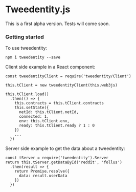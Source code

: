 # Tweedentity.js

This is a first alpha version. Tests will come soon.

### Getting started

To use tweedentity:

```
npm i tweedentity --save
```

Client side example in a React component:

```
const tweedentityClient = require('tweedentity/Client')

this.tClient = new tweedentityClient(this.web3js)

this.tClient.load()
  .then(() => {
    this.contracts = this.tClient.contracts
    this.setState({
      netId: this.tClient.netId,
      connected: 1,
      env: this.tClient.env,
      ready: this.tClient.ready ? 1 : 0
    })
    ...
  })

```

Server side example to get the data about a tweedentity:

```
const tServer = require('tweedentity').Server
return this.tServer.getDataById('reddit', 'follus')
  .then(result => {
    return Promise.resolve({
      data: result.userData
    })
  })
```

